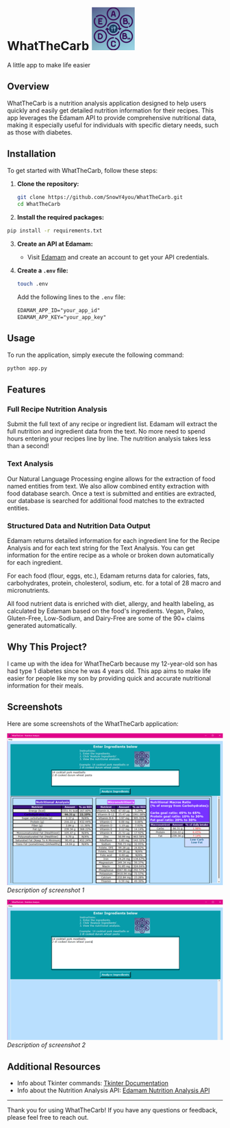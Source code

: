 # WhatTheCarb ![Icon](https://github.com/SnowY4you/WhatTheCarb/blob/main/nutionsapp.png?raw=true)

A little app to make life easier

## Overview

WhatTheCarb is a nutrition analysis application designed to help users quickly and easily get detailed nutrition information for their recipes. This app leverages the Edamam API to provide comprehensive nutritional data, making it especially useful for individuals with specific dietary needs, such as those with diabetes.

## Installation

To get started with WhatTheCarb, follow these steps:

1. **Clone the repository:**
   ```bash
   git clone https://github.com/SnowY4you/WhatTheCarb.git
   cd WhatTheCarb

 2. **Install the required packages:**
   ```bash
   pip install -r requirements.txt
   ```

3. **Create an API at Edamam:**
   - Visit [Edamam](https://www.edamam.com/) and create an account to get your API credentials.

4. **Create a `.env` file:**
   ```bash
   touch .env
   ```

   Add the following lines to the `.env` file:
   ```plaintext
   EDAMAM_APP_ID="your_app_id"
   EDAMAM_APP_KEY="your_app_key"
   ```

## Usage

To run the application, simply execute the following command:
```bash
python app.py
```

## Features

### Full Recipe Nutrition Analysis

Submit the full text of any recipe or ingredient list. Edamam will extract the full nutrition and ingredient data from the text. No more need to spend hours entering your recipes line by line. The nutrition analysis takes less than a second!

### Text Analysis

Our Natural Language Processing engine allows for the extraction of food named entities from text. We also allow combined entity extraction with food database search. Once a text is submitted and entities are extracted, our database is searched for additional food matches to the extracted entities.

### Structured Data and Nutrition Data Output

Edamam returns detailed information for each ingredient line for the Recipe Analysis and for each text string for the Text Analysis. You can get information for the entire recipe as a whole or broken down automatically for each ingredient.

For each food (flour, eggs, etc.), Edamam returns data for calories, fats, carbohydrates, protein, cholesterol, sodium, etc. for a total of 28 macro and micronutrients.

All food nutrient data is enriched with diet, allergy, and health labeling, as calculated by Edamam based on the food's ingredients. Vegan, Paleo, Gluten-Free, Low-Sodium, and Dairy-Free are some of the 90+ claims generated automatically.

## Why This Project?

I came up with the idea for WhatTheCarb because my 12-year-old son has had type 1 diabetes since he was 4 years old. This app aims to make life easier for people like my son by providing quick and accurate nutritional information for their meals.

## Screenshots

Here are some screenshots of the WhatTheCarb application:

![Description of screenshot 1](https://github.com/SnowY4you/WhatTheCarb/blob/main/WhatTheCarb02.png?raw=true)
*Description of screenshot 1*

![Description of screenshot 2](https://github.com/SnowY4you/WhatTheCarb/blob/main/WhatTheCarb01.png?raw=true)
*Description of screenshot 2*

## Additional Resources

- Info about Tkinter commands: [Tkinter Documentation](https://tcl.tk/man/tcl8.6/TclCmd/contents.htm)
- Info about the Nutrition Analysis API: [Edamam Nutrition Analysis API](https://developer.edamam.com/edamam-docs-nutrition-api)

---

Thank you for using WhatTheCarb! If you have any questions or feedback, please feel free to reach out.


